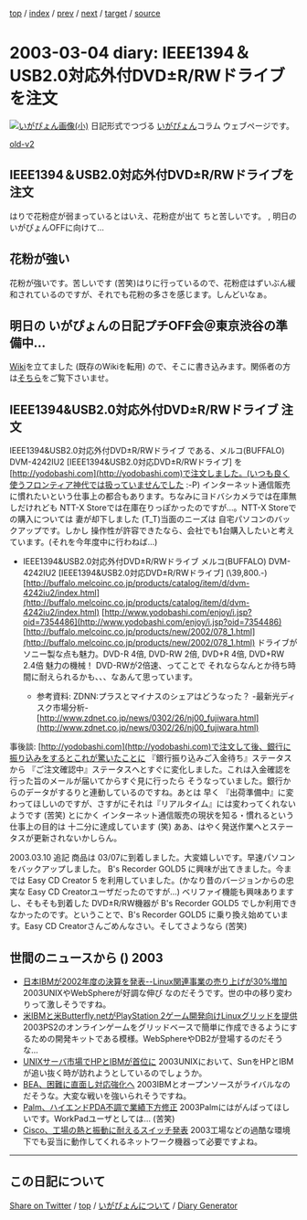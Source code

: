 [top](../index.html) 
 / [index](https://igapyon.github.io/diary/2003/index.html) 
 / [prev](https://igapyon.github.io/diary/2003/ig030302.html) 
 / [next](https://igapyon.github.io/diary/2003/ig030310.html) 
 / [target](https://igapyon.github.io/diary/2003/ig030304.html) 
 / [source](https://github.com/igapyon/diary/blob/gh-pages/2003/ig030304.html.src.md) 

2003-03-04 diary: IEEE1394＆USB2.0対応外付DVD±R/RWドライブを注文
=====================================================================================================
[![いがぴょん画像(小)](https://igapyon.github.io/diary/images/iga200306s.jpg "いがぴょん")](https://igapyon.github.io/diary/memo/memoigapyon.html) 日記形式でつづる [いがぴょん](https://igapyon.github.io/diary/memo/memoigapyon.html)コラム ウェブページです。

[old-v2](ig030304-orig.html)

## IEEE1394＆USB2.0対応外付DVD±R/RWドライブを注文

はりで花粉症が弱まっているとはいえ、花粉症が出て ちと苦しいです。 , 明日のいがぴょんOFFに向けて…


## 花粉が強い

花粉が強いです。苦しいです (苦笑)はりに行っているので、花粉症はずいぶん緩和されているのですが、それでも花粉の多さを感じます。しんどいなぁ。

## 明日の いがぴょんの日記プチOFF会＠東京渋谷の準備中…

[Wiki](http://www.hyuki.com/yukiwiki/wiki.cgi?%A4%A4%A4%AC%A4%D4%A4%E7%A4%F3Wiki)を立てました (既存のWikiを転用) ので、そこに書き込みます。関係者の方は[そちら](http://www.hyuki.com/yukiwiki/wiki.cgi?%A4%A4%A4%AC%A4%D4%A4%E7%A4%F3Wiki)をご覧下さいませ。

## IEEE1394&USB2.0対応外付DVD±R/RWドライブ 注文

IEEE1394&USB2.0対応外付DVD±R/RWドライブ である、メルコ(BUFFALO) DVM-4242IU2
[IEEE1394&USB2.0対応DVD±R/RWドライブ] を [http://yodobashi.com](http://yodobashi.com)で注文しました。(いつも良く使うフロンティア神代では扱っていませんでした
:-P) インターネット通信販売に慣れたいという仕事上の都合もあります。ちなみにヨドバシカメラでは在庫無しだけれども NTT-X Storeでは在庫在りっぽかったのですが…。NTT-X
Storeでの購入については 妻が却下しました (T_T)当面のニーズは 自宅パソコンのバックアップです。しかし 操作性が許容できたなら、会社でも1台購入したいと考えています。(それを今年度中に行わねば…)

* IEEE1394&USB2.0対応外付DVD±R/RWドライブ
  メルコ(BUFFALO) DVM-4242IU2 [IEEE1394&USB2.0対応DVD±R/RWドライブ] (\39,800.-)
  [http://buffalo.melcoinc.co.jp/products/catalog/item/d/dvm-4242iu2/index.html](http://buffalo.melcoinc.co.jp/products/catalog/item/d/dvm-4242iu2/index.html)
  [http://www.yodobashi.com/enjoy/i.jsp?oid=7354486](http://www.yodobashi.com/enjoy/i.jsp?oid=7354486)
  [http://buffalo.melcoinc.co.jp/products/new/2002/078_1.html](http://buffalo.melcoinc.co.jp/products/new/2002/078_1.html)
  ドライブがソニー製な点も魅力。DVD-R 4倍, DVD-RW 2倍, DVD+R 4倍, DVD+RW
  2.4倍 魅力の機械！ DVD-RWが2倍速、ってことで それならなんとか待ち時間に耐えられるかも、、、なあんて思っています。
  
  * 参考資料: ZDNN:プラスとマイナスのシェアはどうなった？ -最新光ディスク市場分析-
    [http://www.zdnet.co.jp/news/0302/26/nj00_fujiwara.html](http://www.zdnet.co.jp/news/0302/26/nj00_fujiwara.html)
  

事後談: [http://yodobashi.com](http://yodobashi.com)で注文して後、銀行に振り込みをするとこれが驚いたことに 『銀行振り込みご入金待ち』ステータスから 『ご注文確認中』ステータスへとすぐに変化しました。これは入金確認を行った旨のメールが届いてからすぐ見に行ったら そうなっていました。銀行からのデータがするりと連動しているのですね。あとは 早く 『出荷準備中』に変わってほしいのですが、さすがにそれは『リアルタイム』には変わってくれないようです (苦笑) とにかく インターネット通信販売の現状を知る・慣れるという仕事上の目的は 十二分に達成しています (笑) ああ、はやく発送作業へとステータスが更新されないかしらん。

2003.03.10 追記 商品は 03/07に到着しました。大変嬉しいです。早速パソコンをバックアップしました。
B's Recorder GOLD5 に興味が出てきました。今までは Easy CD Creator 5 を利用していました。(かなり昔のバージョンからの忠実な
Easy CD Creatorユーザだったのですが…) ベリファイ機能も興味ありますし、そもそも到着した
DVD±R/RW機器が B's Recorder GOLD5 でしか利用できなかったのです。ということで、B's Recorder GOLD5 に乗り換え始めています。Easy CD Creatorさんごめんなさい。そしてさようなら (苦笑)

## 世間のニュースから () 2003

* [日本IBMが2002年度の決算を発表--Linux関連事業の売り上げが30%増加](http://linux.ascii24.com/linux/news/today/2003/03/01/642189-000.html)  2003UNIXやWebSphereが好調な伸び なのだそうです。世の中の移り変わりって激しそうですね。
* [米IBMと米Butterfly.netがPlayStation 2ゲーム開発向けLinuxグリッドを提供](http://linux.ascii24.com/linux/news/today/2003/02/28/642188-000.html)  2003PS2のオンラインゲームをグリッドベースで簡単に作成できるようにするための開発キットである模様。WebSphereやDB2が登場するのだそうな…
* [UNIXサーバ市場でHPとIBMが首位に](http://www.zdnet.co.jp/news/0303/04/nebt_06.html)  2003UNIXにおいて、SunをHPとIBMが追い抜く時が訪れようとしているのでしょうか。
* [BEA、困難に直面し対応強化へ](http://www.zdnet.co.jp/news/0303/04/nebt_12.html)  2003IBMとオープンソースがライバルなのだそうな。大変な戦いを強いられそうですね。
* [Palm、ハイエンドPDA不調で業績下方修正](http://www.zdnet.co.jp/news/0303/04/nebt_10.html)  2003Palmにはがんばってほしいです。WorkPadユーザとしては… (苦笑)
* [Cisco、工場の熱と振動に耐えるスイッチ発表](http://www.zdnet.co.jp/news/0303/04/nebt_17.html)  2003工場などの過酷な環境下でも妥当に動作してくれるネットワーク機器って必要ですよね。

----------------------------------------------------------------------------------------------------

## この日記について

[Share on Twitter](https://twitter.com/intent/tweet?hashtags=igapyon%2Cdiary%2C%E3%81%84%E3%81%8C%E3%81%B4%E3%82%87%E3%82%93&text=IEEE1394%EF%BC%86USB2.0%E5%AF%BE%E5%BF%9C%E5%A4%96%E4%BB%98DVD%C2%B1R%2FRW%E3%83%89%E3%83%A9%E3%82%A4%E3%83%96%E3%82%92%E6%B3%A8%E6%96%87&url=https%3A%2F%2Figapyon.github.io%2Fdiary%2F2003%2Fig030304.html) / [top](../index.html) / [いがぴょんについて](https://igapyon.github.io/diary/memo/memoigapyon.html) / [Diary Generator](https://github.com/igapyon/igapyonv3)
